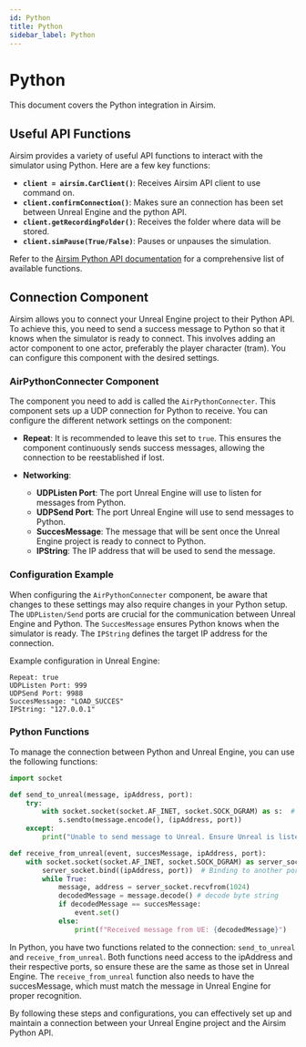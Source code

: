 ```yaml
---
id: Python
title: Python
sidebar_label: Python
---
```


# Python

This document covers the Python integration in Airsim.

## Useful API Functions

Airsim provides a variety of useful API functions to interact with the simulator using Python. Here are a few key functions:

- **`client = airsim.CarClient()`**: Receives Airsim API client to use command on.
- **`client.confirmConnection()`**: Makes sure an connection has been set between Unreal Engine and the python API.
- **`client.getRecordingFolder()`**: Receives the folder where data will be stored.
- **`client.simPause(True/False)`**: Pauses or unpauses the simulation.

Refer to the [Airsim Python API documentation](https://microsoft.github.io/AirSim/apis/) for a comprehensive list of available functions.

## Connection Component

Airsim allows you to connect your Unreal Engine project to their Python API. To achieve this, you need to send a success message to Python so that it knows when the simulator is ready to connect. This involves adding an actor component to one actor, preferably the player character (tram). You can configure this component with the desired settings.

### AirPythonConnecter Component

The component you need to add is called the `AirPythonConnecter`. This component sets up a UDP connection for Python to receive. You can configure the different network settings on the component:

- **Repeat**: It is recommended to leave this set to `true`. This ensures the component continuously sends success messages, allowing the connection to be reestablished if lost.

- **Networking**:
  - **UDPListen Port**: The port Unreal Engine will use to listen for messages from Python.
  - **UDPSend Port**: The port Unreal Engine will use to send messages to Python.
  - **SuccesMessage**: The message that will be sent once the Unreal Engine project is ready to connect to Python.
  - **IPString**: The IP address that will be used to send the message.

### Configuration Example

When configuring the `AirPythonConnecter` component, be aware that changes to these settings may also require changes in your Python setup. The `UDPListen/Send` ports are crucial for the communication between Unreal Engine and Python. The `SuccesMessage` ensures Python knows when the simulator is ready. The `IPString` defines the target IP address for the connection.

Example configuration in Unreal Engine:

```plaintext
Repeat: true
UDPListen Port: 999
UDPSend Port: 9988
SuccesMessage: "LOAD_SUCCES"
IPString: "127.0.0.1"
```

### Python Functions
To manage the connection between Python and Unreal Engine, you can use the following functions:

```python
import socket

def send_to_unreal(message, ipAddress, port):
    try:
        with socket.socket(socket.AF_INET, socket.SOCK_DGRAM) as s:  # SOCK_DGRAM for UDP
            s.sendto(message.encode(), (ipAddress, port))
    except:
        print("Unable to send message to Unreal. Ensure Unreal is listening.")

def receive_from_unreal(event, succesMessage, ipAddress, port):
    with socket.socket(socket.AF_INET, socket.SOCK_DGRAM) as server_socket:
        server_socket.bind((ipAddress, port))  # Binding to another port for receiving
        while True:
            message, address = server_socket.recvfrom(1024)
            decodedMessage = message.decode() # decode byte string
            if decodedMessage == succesMessage:
                event.set()
            else:
                print(f"Received message from UE: {decodedMessage}")
```

In Python, you have two functions related to the connection: `send_to_unreal` and `receive_from_unreal`. Both functions need access to the ipAddress and their respective ports, so ensure these are the same as those set in Unreal Engine. The `receive_from_unreal` function also needs to have the succesMessage, which must match the message in Unreal Engine for proper recognition.

By following these steps and configurations, you can effectively set up and maintain a connection between your Unreal Engine project and the Airsim Python API.